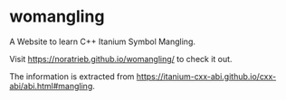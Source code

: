 # womangling

A Website to learn C++ Itanium Symbol Mangling.

Visit <https://noratrieb.github.io/womangling/> to check it out.

The information is extracted from <https://itanium-cxx-abi.github.io/cxx-abi/abi.html#mangling>.

